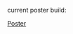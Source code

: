current poster build:

[Poster](https://github.com/arnauqb/lac-poster/blob/master/oxford_poster.pdf)
